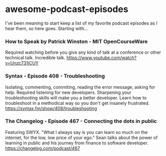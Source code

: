 # awesome-podcast-episodes

I've been meaning to start keep a list of my favorite podcast episodes as I hear
them, so here goes. Starting with...

### How to Speak by Patrick Winston - MIT OpenCourseWare

Required watching before you give any kind of talk at a conference or other technical talk. Incredible talk. 
https://www.youtube.com/watch?v=Unzc731iCUY

### Syntax - Episode 408 - Troubleshooting
Isolating, commenting, commiting, reading the error message, asking for help. Required listening for new developers. Sharpening your troubleshooting skills will make you a better developer. Learn how to troubleshoot in a methodical way so you don't get insanely frustrated. 
https://syntax.fm/show/408/troubleshooting

### The Changelog - Episode 467 - Connecting the dots in public
Featuring SWYX. "What I always say is you can learn so much on the internet, for the low, low
price of your ego." Sean talks about the power of learning in public and his
journey from finance to software developer. 
https://changelog.com/podcast/467


